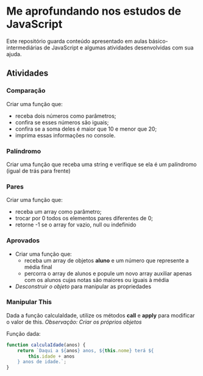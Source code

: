 # Me aprofundando nos estudos de JavaScript

Este repositório guarda conteúdo apresentado em aulas básico-intermediárias de JavaScript e algumas atividades desenvolvidas com sua ajuda.

## Atividades
### Comparação
Criar uma função que:
- receba dois números como parâmetros;
- confira se esses números são iguais;
- confira se a soma deles é maior que 10 e menor que 20;
- imprima essas informações no console.

### Palíndromo
Criar uma função que receba uma string e verifique se ela é um palíndromo (igual de trás para frente)

### Pares
Criar uma função que:
- receba um array como parâmetro;
- trocar por 0 todos os elementos pares diferentes de 0;
- retorne -1 se o array for vazio, null ou indefinido

### Aprovados
- Criar uma função que:
  - receba um array de objetos **aluno** e um número que represente a média final
  - percorra o array de alunos e popule um novo array auxiliar apenas com os alunos cujas notas são maiores ou iguais à média
- *Desconstruir o objeto* para manipular as propriedades

### Manipular This
Dada a função calculaIdade, utilize os métodos **call** e **apply** para modificar o valor de this.
*Observação: Criar os próprios objetos*

Função dada:
```javascript
function calculaIdade(anos) {
    return `Daqui a ${anos} anos, ${this.nome} terá ${
        this.idade + anos
    } anos de idade.`;
}
```
